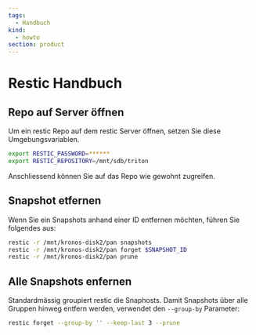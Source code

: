 ```yaml
---
tags:
  - Handbuch
kind:
  - howto
section: product
---
```

# Restic Handbuch

## Repo auf Server öffnen

Um ein restic Repo auf dem restic Server öffnen, setzen Sie diese Umgebungsvariablen.

```bash
export RESTIC_PASSWORD=******
export RESTIC_REPOSITORY=/mnt/sdb/triton
```

Anschliessend können Sie auf das Repo wie gewohnt zugreifen.

## Snapshot etfernen

Wenn Sie ein Snapshots anhand einer ID entfernen möchten, führen Sie folgendes aus:

```bash
restic -r /mnt/kronos-disk2/pan snapshots
restic -r /mnt/kronos-disk2/pan forget $SNAPSHOT_ID
restic -r /mnt/kronos-disk2/pan prune
```

## Alle Snapshots enfernen

Standardmässig groupiert restic die Snaphosts. Damit Snapshots über alle Gruppen hinweg entfern werden, verwendet den `--group-by` Parameter:

```bash
restic forget --group-by '' --keep-last 3 --prune
```